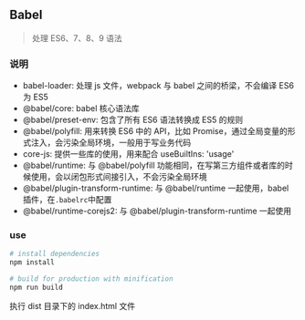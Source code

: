 ## Babel
> 处理 ES6、7、8、9 语法

### 说明
* babel-loader: 处理 js 文件，webpack 与 babel 之间的桥梁，不会编译 ES6 为 ES5
* @babel/core: babel 核心语法库
* @babel/preset-env: 包含了所有 ES6 语法转换成 ES5 的规则
* @babel/polyfill: 用来转换 ES6 中的 API，比如 Promise，通过全局变量的形式注入，会污染全局环境，一般用于写业务代码
* core-js: 提供一些库的使用，用来配合 useBuiltIns: 'usage'
* @babel/runtime: 与 @babel/polyfill 功能相同，在写第三方组件或者库的时候使用，会以闭包形式间接引入，不会污染全局环境
* @babel/plugin-transform-runtime: 与 @babel/runtime 一起使用，babel 插件，在`.babelrc`中配置
* @babel/runtime-corejs2: 与 @babel/plugin-transform-runtime 一起使用

### use
``` bash
# install dependencies
npm install

# build for production with minification
npm run build
```

执行 dist 目录下的 index.html 文件
